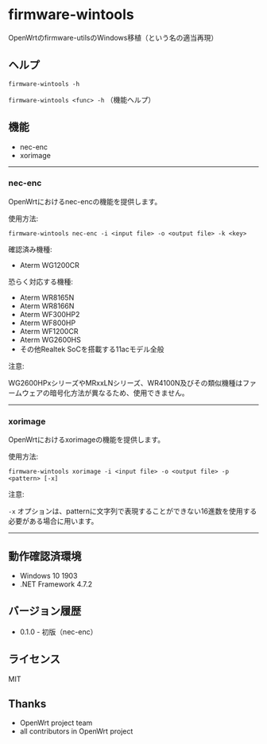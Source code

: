 # firmware-wintools

OpenWrtのfirmware-utilsのWindows移植（という名の適当再現）

## ヘルプ

```firmware-wintools -h```

```firmware-wintools <func> -h``` （機能ヘルプ）

## 機能

- nec-enc
- xorimage

---

### nec-enc

OpenWrtにおけるnec-encの機能を提供します。

使用方法:

```firmware-wintools nec-enc -i <input file> -o <output file> -k <key>```

確認済み機種:

- Aterm WG1200CR

恐らく対応する機種:

- Aterm WR8165N
- Aterm WR8166N
- Aterm WF300HP2
- Aterm WF800HP
- Aterm WF1200CR
- Aterm WG2600HS
- その他Realtek SoCを搭載する11acモデル全般

注意:

WG2600HPxシリーズやMRxxLNシリーズ、WR4100N及びその類似機種はファームウェアの暗号化方法が異なるため、使用できません。

---

### xorimage

OpenWrtにおけるxorimageの機能を提供します。

使用方法:

```firmware-wintools xorimage -i <input file> -o <output file> -p <pattern> [-x]```

注意:

```-x``` オプションは、patternに文字列で表現することができない16進数を使用する必要がある場合に用います。

---

## 動作確認済環境

- Windows 10 1903
- .NET Framework 4.7.2

## バージョン履歴

- 0.1.0 - 初版（nec-enc）

## ライセンス

MIT

## Thanks

- OpenWrt project team
- all contributors in OpenWrt project
